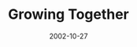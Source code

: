 ---
layout: message
category: message
series: "The Art of Growth"
title: "Growing Together"
date: 2002-10-27
audio-description: "There is an art to growth. Learn to grow up and not just old."
audio: "http://s3.amazonaws.com/crossroadsaudiomessages/Growing Together.mp3"
audio-title: "Growing Together"
audio-duration: "40&#58;04"
---